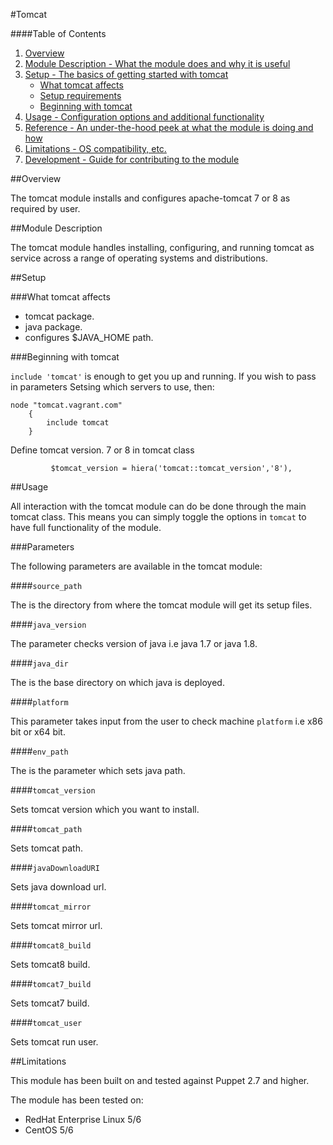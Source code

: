 #Tomcat

####Table of Contents

1. [Overview](#overview)
2. [Module Description - What the module does and why it is useful](#module-description)
3. [Setup - The basics of getting started with tomcat](#setup)
    * [What tomcat affects](#what-tomcat-affects)
    * [Setup requirements](#setup-requirements)
    * [Beginning with tomcat](#beginning-with-tomcat)
4. [Usage - Configuration options and additional functionality](#usage)
5. [Reference - An under-the-hood peek at what the module is doing and how](#reference)
5. [Limitations - OS compatibility, etc.](#limitations)
6. [Development - Guide for contributing to the module](#development)

##Overview

The tomcat module installs and configures apache-tomcat 7 or 8 as required by user.

##Module Description

The tomcat module handles installing, configuring, and running tomcat as service across a range of operating systems and distributions.

##Setup

###What tomcat affects

* tomcat package.
* java package.
* configures $JAVA_HOME path.

###Beginning with tomcat

`include 'tomcat'` is enough to get you up and running.  If you wish to pass in
parameters Setsing which servers to use, then:

```puppet
node "tomcat.vagrant.com" 
    {
        include tomcat 
    }
```

Define  tomcat version. 7 or 8 in tomcat class

```tomcat 
         $tomcat_version = hiera('tomcat::tomcat_version','8'),
```



##Usage

All interaction with the tomcat module can do be done through the main tomcat class.
This means you can simply toggle the options in `tomcat` to have full functionality of the module.


###Parameters

The following parameters are available in the tomcat module:

####`source_path`

The is the directory from  where the tomcat module will get its setup files.

####`java_version`

The parameter checks version of java i.e java 1.7  or java 1.8.

####`java_dir`

The is the base directory on which java is deployed.

####`platform`

This parameter takes input from the user to check machine `platform` i.e x86 bit or x64 bit.

####`env_path`

The is the parameter which sets java path.

####`tomcat_version`

Sets tomcat version which you want to install.

####`tomcat_path`

Sets tomcat path.

####`javaDownloadURI`

Sets java download url.

####`tomcat_mirror`

Sets tomcat mirror url.

####`tomcat8_build`

Sets tomcat8 build.

####`tomcat7_build`

Sets tomcat7 build.

####`tomcat_user`

Sets tomcat run user.


##Limitations

This module has been built on and tested against Puppet 2.7 and higher.

The module has been tested on:

* RedHat Enterprise Linux 5/6
* CentOS 5/6